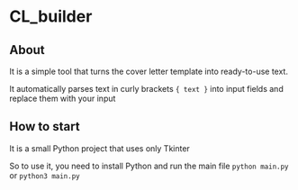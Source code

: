# CL_builder

## About
It is a simple tool that turns the cover letter template into ready-to-use text.

It automatically parses text in curly brackets `{ text }` into input fields and replace them with your input

## How to start
It is a small Python project that uses only Tkinter

So to use it, you need to install Python and run the main file
`python main.py` or `python3 main.py`
